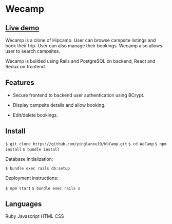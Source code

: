 # Wecamp

## [Live demo](https://wecamp8.herokuapp.com/#/)

Wecamp is a clone of Hipcamp. User can browse campsite listings and book their trip. User can also manage their bookings. Wecamp also allows user to search campsites.

Wecamp is builded using Rails and PostgreSQL on backend, React and Redux on frontend.

## Features

- Secure frontend to backend user authentication using BCrypt.

- Display campsite details and allow booking.

- Edit/delete bookings.

## Install

`$ git clone https://github.com/yinglanou19/WeCamp.git`
`$ cd WeCamp`
`$ npm install`
`$ bundle install`

Database initialization:

`$ bundle exec rails db:setup`

Deployment instructions:

`$ npm start`
`$ bundle exec rails s`

## Languages

Ruby
Javascript
HTML
CSS
